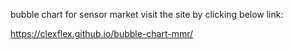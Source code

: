 bubble chart for sensor market
visit the site by clicking below link:

https://clexflex.github.io/bubble-chart-mmr/
